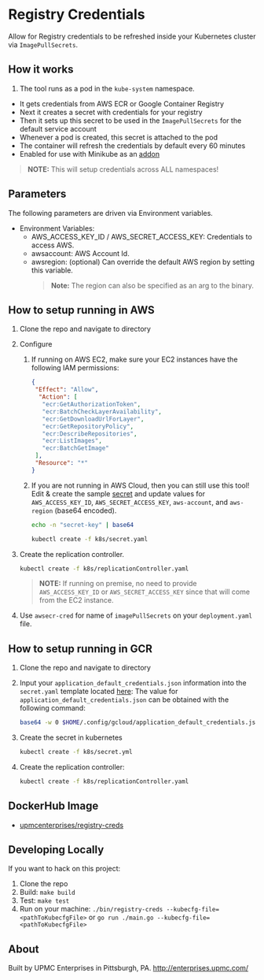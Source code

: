 # Registry Credentials

Allow for Registry credentials to be refreshed inside your Kubernetes cluster via `ImagePullSecrets`.

## How it works

1. The tool runs as a pod in the `kube-system` namespace.
- It gets credentials from AWS ECR or Google Container Registry
- Next it creates a secret with credentials for your registry
- Then it sets up this secret to be used in the `ImagePullSecrets` for the default service account
- Whenever a pod is created, this secret is attached to the pod
- The container will refresh the credentials by default every 60 minutes
- Enabled for use with Minikube as an [addon](https://github.com/kubernetes/minikube#add-ons)

> **NOTE:** This will setup credentials across ALL namespaces!

## Parameters

The following parameters are driven via Environment variables.

- Environment Variables:
  - AWS_ACCESS_KEY_ID / AWS_SECRET_ACCESS_KEY: Credentials to access AWS.
  - awsaccount: AWS Account Id.
  - awsregion: (optional) Can override the default AWS region by setting this variable.
    > **Note:** The region can also be specified as an arg to the binary.  

## How to setup running in AWS

1. Clone the repo and navigate to directory

2. Configure

   1. If running on AWS EC2, make sure your EC2 instances have the following IAM permissions:
   
      ```json
      {
       "Effect": "Allow",
        "Action": [
         "ecr:GetAuthorizationToken",
         "ecr:BatchCheckLayerAvailability",
         "ecr:GetDownloadUrlForLayer",
         "ecr:GetRepositoryPolicy",
         "ecr:DescribeRepositories",
         "ecr:ListImages",
         "ecr:BatchGetImage"
       ],
       "Resource": "*"
      }
      ```

   2. If you are not running in AWS Cloud, then you can still use this tool! Edit & create the sample [secret](k8s/secret.yaml) and update values for `AWS_ACCESS_KEY_ID`, `AWS_SECRET_ACCESS_KEY`, `aws-account`, and `aws-region` (base64 encoded).

      ```bash
      echo -n "secret-key" | base64

      kubectl create -f k8s/secret.yaml
      ```

3. Create the replication controller.

   ```bash
   kubectl create -f k8s/replicationController.yaml
   ```
   
   > **NOTE:** If running on premise, no need to provide `AWS_ACCESS_KEY_ID` or `AWS_SECRET_ACCESS_KEY` since that will come from the EC2 instance.
   
4. Use `awsecr-cred` for name of `imagePullSecrets` on your `deployment.yaml` file.

## How to setup running in GCR

1. Clone the repo and navigate to directory

2. Input your `application_default_credentials.json` information into the `secret.yaml` template located [here](k8s/secret.yaml#L17):
The value for `application_default_credentials.json` can be obtained with the following command:

   ```bash
   base64 -w 0 $HOME/.config/gcloud/application_default_credentials.json
   ```

3. Create the secret in kubernetes

   ```bash
   kubectl create -f k8s/secret.yml
   ```

4. Create the replication controller:

   ```bash
   kubectl create -f k8s/replicationController.yaml
   ```

## DockerHub Image

- [upmcenterprises/registry-creds](https://hub.docker.com/r/upmcenterprises/registry-creds/)

## Developing Locally

If you want to hack on this project:

1. Clone the repo
2. Build: `make build`
3. Test: `make test`
4. Run on your machine: `./bin/registry-creds --kubecfg-file=<pathToKubecfgFile>` or `go run ./main.go --kubecfg-file=<pathToKubecfgFile>`

## About

Built by UPMC Enterprises in Pittsburgh, PA. http://enterprises.upmc.com/
